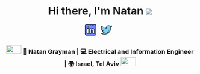 <div align="center">
   <h1>Hi there, I'm Natan <img src="https://media.giphy.com/media/hvRJCLFzcasrR4ia7z/giphy.gif" width="25px"> </h1>
</div>

<p align='center'>
   <a href="https://www.linkedin.com/in/natan-grayman-380142269/"><img height="30" src="https://raw.githubusercontent.com/8bithemant/8bithemant/master/linkedin.png?raw=true"></a>&nbsp;&nbsp;
   <a href="https://x.com/NatanGrayman"><img height="30" src="https://raw.githubusercontent.com/8bithemant/8bithemant/master/twitter.png?raw=true"></a>&nbsp;&nbsp;
</p>

<div align="center">
   <h3>
      <img src="https://media.giphy.com/media/Js7cqIkpxFy0bILFFA/giphy.gif" width="40" height="23">
      🙎 Natan Grayman | 💻 Electrical and Information Engineer | 🌍 Israel, Tel Aviv 
      <img src="https://media.giphy.com/media/Js7cqIkpxFy0bILFFA/giphy.gif" width="40" height="23">
   </h3>
</div>
